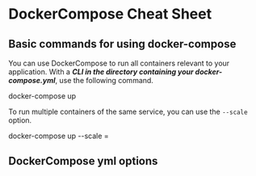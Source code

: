 # DockerCompose Cheat Sheet

## Basic commands for using docker-compose
You can use DockerCompose to run all containers relevant to your application. With a ***CLI in the directory containing your docker-compose.yml***, use the following command.

  docker-compose up

To run multiple containers of the same service, you can use the ```--scale``` option.

  docker-compose up --scale <service-name>=<number-of-containers>
  
## DockerCompose yml options
